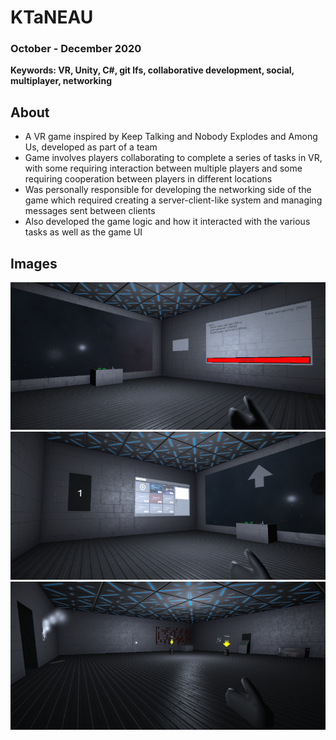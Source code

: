 # KTaNEAU

### October - December 2020

**Keywords: VR, Unity, C#, git lfs, collaborative development, social, multiplayer, networking**

## About

- A VR game inspired by Keep Talking and Nobody Explodes and Among Us, developed as part of a team
- Game involves players collaborating to complete a series of tasks in VR, with some requiring interaction between multiple players and some requiring cooperation between players in different locations
- Was personally responsible for developing the networking side of the game which required creating a server-client-like system and managing messages sent between clients
- Also developed the game logic and how it interacted with the various tasks as well as the game UI

## Images

![gameplay1](/assets/images/ktaneau/gameplay1.png)
![gameplay2](/assets/images/ktaneau/gameplay2.png)
![gameplay3](/assets/images/ktaneau/gameplay3.png)
